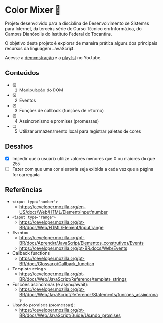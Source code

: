 # Color Mixer 🎨

Projeto desenvolvido para a disciplina de Desenvolvimento de Sistemas para Internet, da terceira série do Curso Técnico em Informática, do Campus Dianópolis do Instituto Federal do Tocantins.

O objetivo deste projeto é explorar de maneira prática alguns dos principais recursos da linguagem JavaScript.

Acesse a [demonstração](https://timarcosdias.github.io/color-mixer/index.html) e a [playlist](https://www.youtube.com/playlist?list=PLSZgalrKR-DfBr5suNtXvheQddOadIy_l) no Youtube.

## Conteúdos
- [X] 1. Manipulação do DOM
- [X] 2. Eventos
- [X] 3. Funções de callback (funções de retorno)
- [X] 4. Assincronismo e promises (promessas)
- [ ] 5. Utilizar armazenamento local para registrar paletas de cores

## Desafios
- [X] Impedir que o usuário utilize valores menores que 0 ou maiores do que 255
- [ ] Fazer com que uma cor aleatória seja exibida a cada vez que a página for carregada

## Referências
- `<input type="number">`
  - https://developer.mozilla.org/en-US/docs/Web/HTML/Element/input/number
- `<input type="range">`
  - https://developer.mozilla.org/pt-BR/docs/Web/HTML/Element/Input/range
- Eventos  
  - https://developer.mozilla.org/pt-BR/docs/Aprender/JavaScript/Elementos_construtivos/Events
  - https://developer.mozilla.org/pt-BR/docs/Web/Events
- Callback functions
  - https://developer.mozilla.org/pt-BR/docs/Glossario/Callback_function
- Template strings
  - https://developer.mozilla.org/pt-BR/docs/Web/JavaScript/Reference/template_strings
- Funcões assíncronas (e async/await):
  - https://developer.mozilla.org/pt-BR/docs/Web/JavaScript/Reference/Statements/funcoes_assincronas
- Usando promises (promessas):
  - https://developer.mozilla.org/pt-BR/docs/Web/JavaScript/Guide/Usando_promises